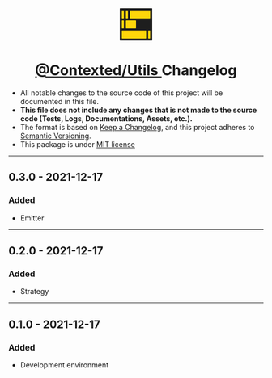 <div align="center">
    <img alt="Contexted Logo" width="64" src="https://raw.githubusercontent.com/contexted-js/brand/master/dark/main-fill.svg">
    <h1>
        <a href="https://github.com/contexted-js/utils">
            @Contexted/Utils
        </a>
        <span>Changelog</span>
    </h1>
</div>

-   All notable changes to the source code of this project will be documented in this file.
-   **This file does not include any changes that is not made to the source code (Tests, Logs, Documentations, Assets, etc.).**
-   The format is based on [Keep a Changelog](https://keepachangelog.com/en/1.0.0/),
    and this project adheres to [Semantic Versioning](https://semver.org/spec/v2.0.0.html).
-   This package is under [MIT license](https://en.wikipedia.org/wiki/MIT_License)

---

## **0.3.0** - 2021-12-17

### Added

-   Emitter

---

## **0.2.0** - 2021-12-17

### Added

-   Strategy

---

## **0.1.0** - 2021-12-17

### Added

-   Development environment
